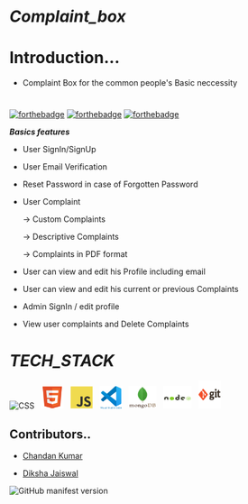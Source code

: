 # _Complaint_box_ #

# Introduction...
* Complaint Box for the common people's Basic neccessity
# 

[![forthebadge](https://forthebadge.com/images/badges/made-with-javascript.svg)](https://forthebadge.com)
[![forthebadge](https://forthebadge.com/images/badges/uses-css.svg)](https://forthebadge.com)
[![forthebadge](https://forthebadge.com/images/badges/uses-html.svg)](https://forthebadge.com)


***Basics features***

* User SignIn/SignUp

* User Email Verification

* Reset Password in case of Forgotten Password

* User Complaint

  -> Custom Complaints
  
  -> Descriptive Complaints
  
  -> Complaints in PDF format
  
  
* User can  view and edit his Profile including email

* User can view and edit his current or previous Complaints

* Admin SignIn / edit profile

* View user complaints and Delete Complaints 


#
# _TECH_STACK_

<div>
  <img src="https://p1.hiclipart.com/preview/326/868/1022/css3-badge-blue-and-white-css-icon-png-clipart.jpg"  title="CSS3" alt="CSS" width="40" height="40"/>&nbsp;&nbsp;
  <img src="https://github.com/devicons/devicon/blob/master/icons/html5/html5-original.svg" title="HTML5" alt="HTML" width="40" height="40"/>&nbsp;&nbsp;
  <img src="https://github.com/devicons/devicon/blob/master/icons/javascript/javascript-original.svg" title="JavaScript" alt="JavaScript" width="40" height="40"/>&nbsp;&nbsp;
    <img src="https://github.com/devicons/devicon/blob/master/icons/vscode/vscode-original-wordmark.svg" title="VsCode" **alt="VsCode" width="40" height="40"/>&nbsp;&nbsp;
  <img src="https://github.com/devicons/devicon/blob/master/icons/mongodb/mongodb-original-wordmark.svg" title="MongoDb"  alt="MongoDb" width="50" height="40"/>&nbsp;&nbsp;
  <img src="https://github.com/devicons/devicon/blob/master/icons/nodejs/nodejs-original-wordmark.svg" title="NodeJS" alt="NodeJS" width="50" height="40"/>&nbsp;&nbsp;
  <img src="https://github.com/devicons/devicon/blob/master/icons/git/git-original-wordmark.svg" title="Git" **alt="Git" width="40" height="50"/>&nbsp;&nbsp;
 
  
</div>

## Contributors.. ##

* [Chandan Kumar](https://github.com/chandan181singh)

* [Diksha Jaiswal](https://github.com/dikshajaiswal855)


 ![GitHub manifest version](https://img.shields.io/github/manifest-json/v/chandan181singh/_complain_box_)
